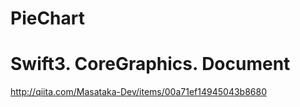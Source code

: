 PieChart
========================
Swift3. CoreGraphics.
Document
========================
http://qiita.com/Masataka-Dev/items/00a71ef14945043b8680
